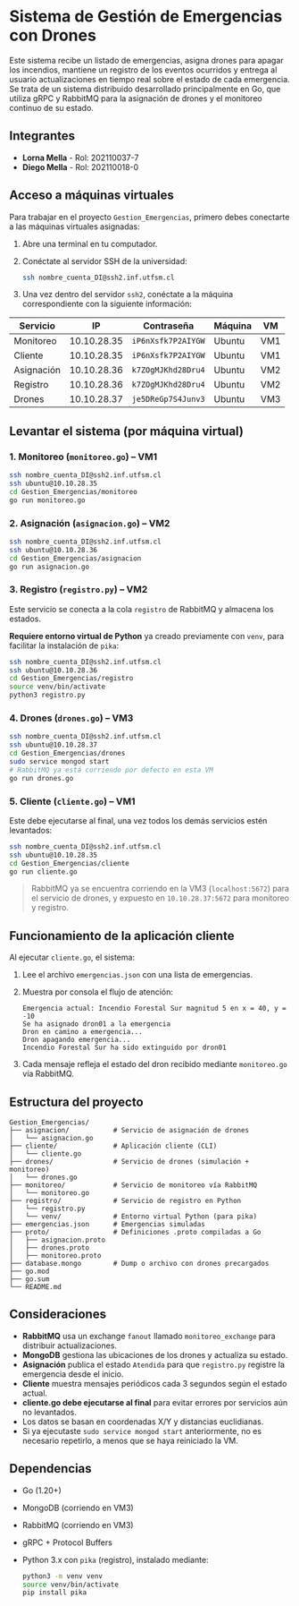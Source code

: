 # Sistema de Gestión de Emergencias con Drones

Este sistema recibe un listado de emergencias, asigna drones para apagar los incendios, mantiene un registro de los eventos ocurridos y entrega al usuario actualizaciones en tiempo real sobre el estado de cada emergencia. Se trata de un sistema distribuido desarrollado principalmente en Go, que utiliza gRPC y RabbitMQ para la asignación de drones y el monitoreo continuo de su estado.


## Integrantes

* **Lorna Mella** - Rol: 202110037-7
* **Diego Mella** - Rol: 202110018-0


## Acceso a máquinas virtuales

Para trabajar en el proyecto `Gestion_Emergencias`, primero debes conectarte a las máquinas virtuales asignadas:

1. Abre una terminal en tu computador.
2. Conéctate al servidor SSH de la universidad:

   ```bash
   ssh nombre_cuenta_DI@ssh2.inf.utfsm.cl
   ```
3. Una vez dentro del servidor `ssh2`, conéctate a la máquina correspondiente con la siguiente información:

| Servicio   | IP          | Contraseña         | Máquina | VM  |
| ---------- | ----------- | ------------------ | ------- | --- |
| Monitoreo  | 10.10.28.35 | `iP6nXsfk7P2AIYGW` | Ubuntu  | VM1 |
| Cliente    | 10.10.28.35 | `iP6nXsfk7P2AIYGW` | Ubuntu  | VM1 |
| Asignación | 10.10.28.36 | `k7ZOgMJKhd28Dru4` | Ubuntu  | VM2 |
| Registro   | 10.10.28.36 | `k7ZOgMJKhd28Dru4` | Ubuntu  | VM2 |
| Drones     | 10.10.28.37 | `je5DReGp7S4Junv3` | Ubuntu  | VM3 |


## Levantar el sistema (por máquina virtual)

### 1. Monitoreo (`monitoreo.go`) – VM1

```bash
ssh nombre_cuenta_DI@ssh2.inf.utfsm.cl
ssh ubuntu@10.10.28.35
cd Gestion_Emergencias/monitoreo
go run monitoreo.go
```

### 2. Asignación (`asignacion.go`) – VM2

```bash
ssh nombre_cuenta_DI@ssh2.inf.utfsm.cl
ssh ubuntu@10.10.28.36
cd Gestion_Emergencias/asignacion
go run asignacion.go
```

### 3. Registro (`registro.py`) – VM2

Este servicio se conecta a la cola `registro` de RabbitMQ y almacena los estados.

**Requiere entorno virtual de Python** ya creado previamente con `venv`, para facilitar la instalación de `pika`:

```bash
ssh nombre_cuenta_DI@ssh2.inf.utfsm.cl
ssh ubuntu@10.10.28.36
cd Gestion_Emergencias/registro
source venv/bin/activate
python3 registro.py
```

### 4. Drones (`drones.go`) – VM3

```bash
ssh nombre_cuenta_DI@ssh2.inf.utfsm.cl
ssh ubuntu@10.10.28.37
cd Gestion_Emergencias/drones
sudo service mongod start
# RabbitMQ ya está corriendo por defecto en esta VM
go run drones.go
```

### 5. Cliente (`cliente.go`) – VM1

Este debe ejecutarse al final, una vez todos los demás servicios estén levantados:

```bash
ssh nombre_cuenta_DI@ssh2.inf.utfsm.cl
ssh ubuntu@10.10.28.35
cd Gestion_Emergencias/cliente
go run cliente.go
```

> RabbitMQ ya se encuentra corriendo en la VM3 (`localhost:5672`) para el servicio de drones, y expuesto en `10.10.28.37:5672` para monitoreo y registro.


## Funcionamiento de la aplicación cliente

Al ejecutar `cliente.go`, el sistema:

1. Lee el archivo `emergencias.json` con una lista de emergencias.
2. Muestra por consola el flujo de atención:

   ```
   Emergencia actual: Incendio Forestal Sur magnitud 5 en x = 40, y = -10
   Se ha asignado dron01 a la emergencia
   Dron en camino a emergencia...
   Dron apagando emergencia...
   Incendio Forestal Sur ha sido extinguido por dron01
   ```
3. Cada mensaje refleja el estado del dron recibido mediante `monitoreo.go` vía RabbitMQ.

## Estructura del proyecto

```
Gestion_Emergencias/
├── asignacion/           # Servicio de asignación de drones
│   └── asignacion.go
├── cliente/              # Aplicación cliente (CLI)
│   └── cliente.go
├── drones/               # Servicio de drones (simulación + monitoreo)
│   └── drones.go
├── monitoreo/            # Servicio de monitoreo vía RabbitMQ
│   └── monitoreo.go
├── registro/             # Servicio de registro en Python
│   └── registro.py
│   └── venv/             # Entorno virtual Python (para pika)
├── emergencias.json      # Emergencias simuladas
├── proto/                # Definiciones .proto compiladas a Go
│   ├── asignacion.proto
│   ├── drones.proto
│   ├── monitoreo.proto
├── database.mongo        # Dump o archivo con drones precargados
├── go.mod
├── go.sum
└── README.md
```


## Consideraciones

* **RabbitMQ** usa un exchange `fanout` llamado `monitoreo_exchange` para distribuir actualizaciones.
* **MongoDB** gestiona las ubicaciones de los drones y actualiza su estado.
* **Asignación** publica el estado `Atendida` para que `registro.py` registre la emergencia desde el inicio.
* **Cliente** muestra mensajes periódicos cada 3 segundos según el estado actual.
* **cliente.go debe ejecutarse al final** para evitar errores por servicios aún no levantados.
* Los datos se basan en coordenadas X/Y y distancias euclidianas.
* Si ya ejecutaste `sudo service mongod start` anteriormente, no es necesario repetirlo, a menos que se haya reiniciado la VM.


## Dependencias

* Go (1.20+)
* MongoDB (corriendo en VM3)
* RabbitMQ (corriendo en VM3)
* gRPC + Protocol Buffers
* Python 3.x con `pika` (registro), instalado mediante:

  ```bash
  python3 -m venv venv
  source venv/bin/activate
  pip install pika
  ```


